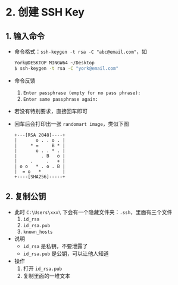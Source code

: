 # 2. 创建 SSH Key

## 1. 输入命令

- 命令格式：`ssh-keygen -t rsa -C "abc@email.com"`，如

    ```bash
    York@DESKTOP MINGW64 ~/Desktop
    $ ssh-keygen -t rsa -C "york@email.com"
    ```

- 命令反馈
    1. `Enter passphrase (empty for no pass phrase):`
    2. `Enter same passphrase again:`
- 若没有特别要求，直接回车即可
- 回车后会打印出一张 `randomart image`，类似下图

    ```
    +---[RSA 2048]----+
    |       o . . o . |
    |     * =     B * |
    |       o . . * . |
    |         . B   o |
    |     .     .   + |
    | o o   * . o . B |
    |  = o   *        |
    +----[SHA256]-----+
    ```

## 2. 复制公钥

- 此时 `C:\Users\xxx\` 下会有一个隐藏文件夹：`.ssh`，里面有三个文件
    1. `id_rsa`
    2. `id_rsa.pub`
    3. `known_hosts`
- 说明
    - `id_rsa` 是私钥，不要泄露了
    - `id_rsa.pub` 是公钥，可以让他人知道
- 操作
    1. 打开 `id_rsa.pub`
    2. 复制里面的一堆文本
